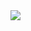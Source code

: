 <img src="https://cdn.discordapp.com/attachments/867855195186790460/879840501552001034/9acc299f1c9ac43f7f35d21cad63ca0a.png">

